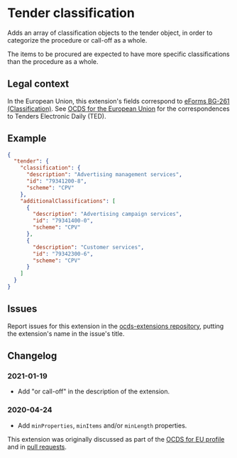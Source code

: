 # Tender classification

Adds an array of classification objects to the tender object, in order to categorize the procedure or call-off as a whole.

The items to be procured are expected to have more specific classifications than the procedure as a whole.

## Legal context

In the European Union, this extension's fields correspond to [eForms BG-261 (Classification)](https://docs.ted.europa.eu/eforms/latest/reference/business-terms/). See [OCDS for the European Union](http://standard.open-contracting.org/profiles/eu/master/en/) for the correspondences to Tenders Electronic Daily (TED).

## Example

```json
{
  "tender": {
    "classification": {
      "description": "Advertising management services",
      "id": "79341200-8",
      "scheme": "CPV"
    },
    "additionalClassifications": [
      {
        "description": "Advertising campaign services",
        "id": "79341400-0",
        "scheme": "CPV"
      },
      {
        "description": "Customer services",
        "id": "79342300-6",
        "scheme": "CPV"
      }
    ]
  }
}
```

## Issues

Report issues for this extension in the [ocds-extensions repository](https://github.com/open-contracting/ocds-extensions/issues), putting the extension's name in the issue's title.

## Changelog

### 2021-01-19

* Add "or call-off" in the description of the extension.

### 2020-04-24

* Add `minProperties`, `minItems` and/or `minLength` properties.

This extension was originally discussed as part of the [OCDS for EU profile](https://github.com/open-contracting-extensions/european-union/issues) and in [pull requests](https://github.com/open-contracting-extensions/ocds_tenderClassification_extension/pulls?q=is%3Apr+is%3Aclosed).
